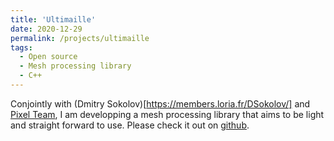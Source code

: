 ```yaml
---
title: 'Ultimaille'
date: 2020-12-29
permalink: /projects/ultimaille
tags:
  - Open source
  - Mesh processing library
  - C++
---
```

Conjointly with (Dmitry Sokolov)[https://members.loria.fr/DSokolov/] and [Pixel Team](https://pixel.inria.fr/), I am developping a mesh processing library that aims to be light and straight forward to use. Please check it out on [github](https://github.com/ssloy/ultimaille). 

